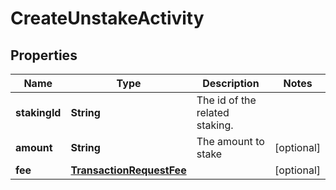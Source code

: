 

# CreateUnstakeActivity


## Properties

| Name | Type | Description | Notes |
|------------ | ------------- | ------------- | -------------|
|**stakingId** | **String** | The id of the related staking. |  |
|**amount** | **String** | The amount to stake |  [optional] |
|**fee** | [**TransactionRequestFee**](TransactionRequestFee.md) |  |  [optional] |



